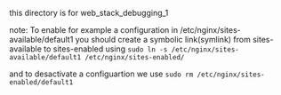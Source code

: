 this directory is for web_stack_debugging_1

note: To enable for example a configuration in /etc/nginx/sites-available/default1 you should create a symbolic link(symlink)
from sites-available to sites-enabled  using ```sudo ln -s /etc/nginx/sites-available/default1 /etc/nginx/sites-enabled/```

and to desactivate a configuartion we use
```sudo rm /etc/nginx/sites-enabled/default1```

